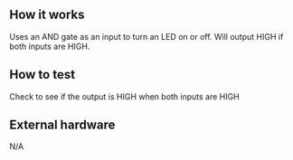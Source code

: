 <!---

This file is used to generate your project datasheet. Please fill in the information below and delete any unused
sections.

You can also include images in this folder and reference them in the markdown. Each image must be less than
512 kb in size, and the combined size of all images must be less than 1 MB.
-->

## How it works

Uses an AND gate as an input to turn an LED on or off. Will output HIGH if both inputs are HIGH.


## How to test

Check to see if the output is HIGH when both inputs are HIGH


## External hardware

N/A
